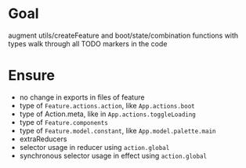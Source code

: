 # Goal
augment utils/createFeature and boot/state/combination functions with types
walk through all TODO markers in the code

# Ensure
- no change in exports in files of feature
- type of `Feature.actions.action`, like `App.actions.boot`
- type of Action.meta, like in `App.actions.toggleLoading`
- type of `Feature.components`
- type of `Feature.model.constant`, like `App.model.palette.main`
- extraReducers
- selector usage in reducer using `action.global`
- synchronous selector usage in effect using `action.global`